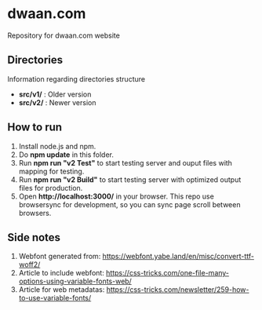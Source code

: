 # dwaan.com

Repository for dwaan.com website

## Directories

Information regarding directories structure

- **src/v1/** : Older version
- **src/v2/** : Newer version

## How to run

1. Install node.js and npm.
2. Do **npm update** in this folder.
3. Run **npm run "v2 Test"** to start testing server and ouput files with mapping for testing.
4. Run **npm run "v2 Build"** to start testing server with optimized output files for production.
5. Open **http://localhost:3000/** in your browser. This repo use browsersync for development, so you can sync page scroll between browsers.

## Side notes

1. Webfont generated from: https://webfont.yabe.land/en/misc/convert-ttf-woff2/
2. Article to include webfont: https://css-tricks.com/one-file-many-options-using-variable-fonts-web/
3. Article for web metadatas: https://css-tricks.com/newsletter/259-how-to-use-variable-fonts/
